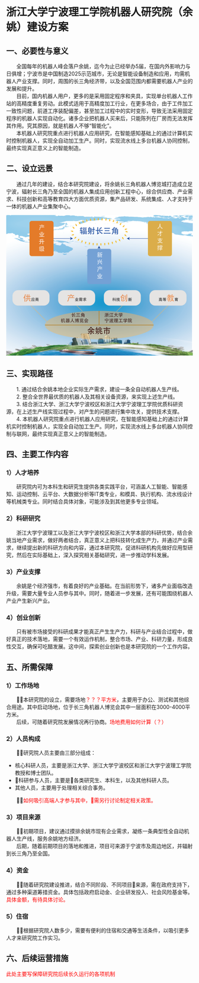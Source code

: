 

# 浙江大学宁波理工学院机器人研究院（余姚）建设方案
## 一、必要性与意义
&nbsp;&nbsp;&nbsp;&nbsp;&nbsp;&nbsp;&nbsp;全国每年的机器人峰会落户余姚，迄今为止已经举办5届，在国内外影响力与日俱增；宁波市是中国制造2025示范城市，无论是智能设备制造和应用，均需机器人产业支撑。同时，周围的长三角经济带，以及全国范围内都需要机器人产业的发展和提升。  
&nbsp;&nbsp;&nbsp;&nbsp;&nbsp;&nbsp;&nbsp;目前，国内机器人用户，更多的是采用固定程序和夹具，实现单台机器人工作站的高精度重复劳动。此模式适用于高精度加工行业，在更多场合，由于工件加工一致性问题，前道工序装配偏差，甚至加工过程中的实时变形，导致无法采用固定程序的机器人实现自动化。诸多企业把机器人买来后，只能陈列在厂房而无法发挥其作用。究其原因，就是机器人不够“智能化”。  
&nbsp;&nbsp;&nbsp;&nbsp;&nbsp;&nbsp;&nbsp;本机器人研究院重点进行机器人应用研究，在智能感知基础上的通过计算机实时控制机器人，实现全自动加工生产。同时，实现流水线上多台机器人协同控制，最终实现真正意义上的智能制造。

## 二、设立远景
&nbsp;&nbsp;&nbsp;&nbsp;&nbsp;&nbsp;&nbsp;通过几年的建设，结合本研究院建设，将余姚长三角机器人博览城打造成立足宁波，辐射长三角乃至全国的机器人集成应用创新工程中心，综合供应商、产业需求、科技创新和高等教育四大方面优质资源，集产品研发、系统集成、人才支持于一体的机器人产业集聚中心。
<center>
   <img src="https://raw.githubusercontent.com/20181012yuyaorobot/prepare/master/small2_1.png" > 
</center>

## 三、实现路径
&nbsp;&nbsp;&nbsp;&nbsp;&nbsp;&nbsp;&nbsp;1. 通过结合余姚本地企业实际生产需求，建设一条全自动机器人生产线。  
&nbsp;&nbsp;&nbsp;&nbsp;&nbsp;&nbsp;&nbsp;2. 整合全世界最优质的机器人及其相关设备资源，来实现上述生产线。  
&nbsp;&nbsp;&nbsp;&nbsp;&nbsp;&nbsp;&nbsp;3. 结合浙江大学、浙江大学宁波校区和浙江大学宁波理工学院优质科研资源，在上述生产线实现过程中，对产生的问题进行集中攻关，提供技术支撑。  
&nbsp;&nbsp;&nbsp;&nbsp;&nbsp;&nbsp;&nbsp;4. 本机器人研究院重点进行机器人应用研究，在智能感知基础上的通过计算机实时控制机器人，实现全自动加工生产。同时，实现流水线上多台机器人协同控制与联网，最终实现真正意义上的智能制造。

## 四、主要工作内容
### 1）人才培养
&nbsp;&nbsp;&nbsp;&nbsp;&nbsp;&nbsp;&nbsp;研究院内可为本科生和研究生提供各类实践平台，可涵盖人工智能、智能感知、运动控制、云平台、大数据分析等IT类专业，和模具、执行机构、流水线设计等机械类专业。同时结合具体对象，可能涉及到其他更多专业领域。
### 2）科研研究
&nbsp;&nbsp;&nbsp;&nbsp;&nbsp;&nbsp;&nbsp;浙江大学宁波理工以及浙江大学宁波校区和浙江大学本部的科研优势，结合余姚当地产业需求，做好两者结合，真正意义上把科技转化成生产力，并通过产业需求，继续提出新的科研方向和内容，通过本研究院，促进科研机构先做好应用型研究，然后在实际基础上，深入探究相关基础研究，进一步推动学科发展。
### 3）产业支撑
&nbsp;&nbsp;&nbsp;&nbsp;&nbsp;&nbsp;&nbsp;余姚是个经济强市，有着良好的产业基础。在当前形势下，诸多产业面临改造升级，需要大量专业人员参与其中。同时，随着进一步发展，还有可能围绕机器人产业产生新兴产业。
### 4）创业创新
&nbsp;&nbsp;&nbsp;&nbsp;&nbsp;&nbsp;&nbsp;只有被市场接受的科研成果才能真正产生生产力，科研与产业结合过程中，做好真正的技术落地，需要一个有效运作机制，整合市场、产业、科研力量，形成良性交互，确保可吃醋发展。这中间，探索创业创新也是本研究院的一个工作内容。

## 五、所需保障
### 1）工作场地
&nbsp;&nbsp;&nbsp;&nbsp;&nbsp;&nbsp;&nbsp;本研究院的设立，需要场地<font color=#FF0000 >？？？平方米</font>，主要用于办公、测试和其他综合用途。其中启动场地，位于长三角机器人博览会其中一层面积在3000-4000平方米。  
&nbsp;&nbsp;&nbsp;&nbsp;&nbsp;&nbsp;&nbsp;后续，可随着研究院发展情况再行协商。<font color=#FF0000 >场地费用如何计算（？）</font>

### 2）人员构成
&nbsp;&nbsp;&nbsp;&nbsp;&nbsp;&nbsp;&nbsp;研究院人员主要由三部分组成：
* 核心科研人员，主要是浙江大学、浙江大学宁波校区和浙江大学宁波理工学院教授和博士团队。
* 科研参与人员，主要是各类研究生、本科生，以及其他科研人员。
* 其他人员，主要用于处理相关综合事务。  
  
&nbsp;&nbsp;&nbsp;&nbsp;&nbsp;&nbsp;&nbsp;<font color=#FF0000 >如何吸引高端人才参与其中，需另行讨论制定相关政策。</font>

### 3）项目来源
&nbsp;&nbsp;&nbsp;&nbsp;&nbsp;&nbsp;&nbsp;初期项目，建议通过摸排余姚市现有企业需求，凝练一条典型性全自动机器人生产线，服务余姚地方经济。  
&nbsp;&nbsp;&nbsp;&nbsp;&nbsp;&nbsp;&nbsp;后期，随着前期项目的落地和推进，项目可来源于宁波市及周边地区，并辐射到长三角乃至全国。

### 4）资金
&nbsp;&nbsp;&nbsp;&nbsp;&nbsp;&nbsp;&nbsp;随着研究院建设推进，结合不同阶段、不同项目来源，需在政府支持下，通过多种渠道筹措资金。具体包括政府启动金、企业研发投入、社会风险基金等。<font color=#FF0000 >具体金额，有待具体讨论。</font>
### 5）住宿
&nbsp;&nbsp;&nbsp;&nbsp;&nbsp;&nbsp;&nbsp;根据研究院人数多少，需要有便利的住宿和交通等生活条件，以吸引更多人才来研究院工作实习。
## 六、后续运营措施
<font color=#FF0000 >此处主要写保障研究院后续长久运行的各项机制</font>
